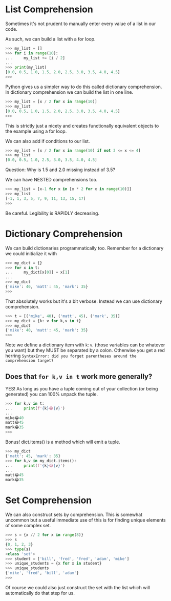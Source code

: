 # List Comprehension
Sometimes it's not prudent to manually enter every value of a list in our code.

As such, we can build a list with a for loop.

```python
>>> my_list = []
>>> for i in range(10):
...     my_list += [i / 2]
... 
>>> print(my_list)
[0.0, 0.5, 1.0, 1.5, 2.0, 2.5, 3.0, 3.5, 4.0, 4.5]
>>> 
```

Python gives us a simpler way to do this called dictionary comprehension.
In dictionary comprehension we can build the list in one line.

```python
>>> my_list = [x / 2 for x in range(10)]
>>> my_list
[0.0, 0.5, 1.0, 1.5, 2.0, 2.5, 3.0, 3.5, 4.0, 4.5]
>>> 
```

This is strictly just a nicety and creates functionally equivalent objects to the example using a for loop.

We can also add if conditions to our list.

```python
>>> my_list = [x / 2 for x in range(10) if not 3 <= x <= 4]
>>> my_list
[0.0, 0.5, 1.0, 2.5, 3.0, 3.5, 4.0, 4.5]
```

Question: Why is 1.5 and 2.0 missing instead of 3.5?

We can have NESTED comprehensions too.

```python
>>> my_list = [x-1 for x in [x * 2 for x in range(10)]]
>>> my_list
[-1, 1, 3, 5, 7, 9, 11, 13, 15, 17]
>>> 
```

Be careful.  Legibility is RAPIDLY decreasing.


# Dictionary Comprehension
We can build dictionaries programmatically too.  Remember for a dictionary we could initialize it with

```python
>>> my_dict = {}
>>> for x in t:
...     my_dict[x[0]] = x[1]
... 
>>> my_dict
{'mike': 40, 'matt': 45, 'mark': 35}
>>> 
```

That absolutely works but it's a bit verbose.  Instead we can use dictionary comprehension.


```python
>>> t = [('mike', 40), ('matt', 45), ('mark', 35)] 
>>> my_dict = {k: v for k,v in t}
>>> my_dict
{'mike': 40, 'matt': 45, 'mark': 35}
>>> 
```

Note we define a dictionary item with `k:v`.  (those variables can be whatever you want) but they MUST be separated by a colon.  Otherwise you get a red herring `SyntaxError: did you forget parentheses around the comprehension target?`

## Does that `for k,v in t` work more generally?
YES! As long as you have a tuple coming out of your collection (or being generated) you can 100% unpack the tuple.

```python
>>> for k,v in t:
...     print(f'{k}😂{v}')
... 
mike😂40
matt😂45
mark😂35
>>> 
```

Bonus!  dict.items() is a method which will emit a tuple.

```python
>>> my_dict
{'matt': 45, 'mark': 35}
>>> for k,v in my_dict.items():
...     print(f'{k}😂{v}')
... 
matt😂45
mark😂35
```


# Set Comprehension
We can also construct sets by comprehension.  This is somewhat uncommon but a useful immediate use of this is for finding unique elements of some complex set.


```python
>>> s = {x // 2 for x in range(8)}
>>> s
{0, 1, 2, 3}
>>> type(s)
<class 'set'>
>>> student = ['bill', 'fred', 'fred', 'adam', 'mike']
>>> unique_students = {x for x in student}
>>> unique_students
{'mike', 'fred', 'bill', 'adam'}
>>> 
```

Of course we could also just construct the set with the list which will automatically do that step for us.




